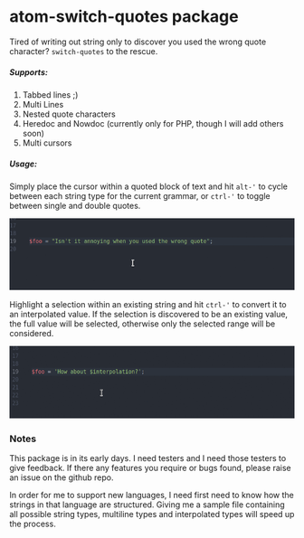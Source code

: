 # atom-switch-quotes package

Tired of writing out string only to discover you used the wrong quote character? `switch-quotes` to the rescue.

##### Supports:
1. Tabbed lines ;)
1. Multi Lines
1. Nested quote characters
1. Heredoc and Nowdoc (currently only for PHP, though I will add others soon)
1. Multi cursors

##### Usage:
Simply place the cursor within a quoted block of text and hit `alt-'` to cycle between each string type for the current grammar, or `ctrl-'` to toggle between single and double quotes.

![Tabbed Lines](images/cycle.gif)

Highlight a selection within an existing string and hit `ctrl-'` to convert it to an interpolated value. If the selection is discovered to be an existing value, the full value will be selected, otherwise only the selected range will be considered.

![Tabbed Lines](images/interpolation.gif)


### Notes
This package is in its early days. I need testers and I need those testers to give feedback. If there any features you require or bugs found, please raise an issue on the github repo.

In order for me to support new languages, I need first need to know how the strings in that language are structured. Giving me a sample file containing all possible string types, multiline types and interpolated types will speed up the process.
